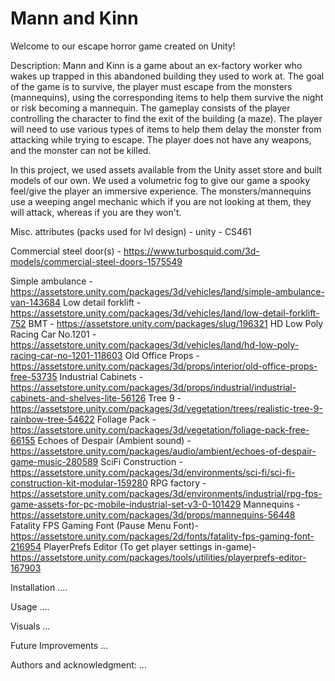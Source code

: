 # Mann and Kinn
Welcome to our escape horror game created on Unity!


Description:
Mann and Kinn is a game about an ex-factory worker who wakes up trapped in this abandoned
building they used to work at. The goal of the game is to survive, 
the player must escape from the monsters (mannequins), using the corresponding items 
to help them survive the night or risk becoming a mannequin. The gameplay consists of 
the player controlling the character to find the exit of the building (a maze). 
The player will need to use various types of items to help them delay the monster from attacking 
while trying to escape. The player does not have any weapons, and the monster can not be killed.

In this project, we used assets available from the Unity asset store and built models of our own.
We used a volumetric fog to give our game a spooky feel/give the player an immersive experience.
The monsters/mannequins use a weeping angel mechanic which if you are not looking at them,
they will attack, whereas if you are they won't. 



Misc. attributes (packs used for lvl design) - unity - CS461


Commercial steel door(s) - https://www.turbosquid.com/3d-models/commercial-steel-doors-1575549

Simple ambulance - https://assetstore.unity.com/packages/3d/vehicles/land/simple-ambulance-van-143684
Low detail forklift - https://assetstore.unity.com/packages/3d/vehicles/land/low-detail-forklift-752
BMT - https://assetstore.unity.com/packages/slug/196321
HD Low Poly Racing Car No.1201 - https://assetstore.unity.com/packages/3d/vehicles/land/hd-low-poly-racing-car-no-1201-118603
Old Office Props - https://assetstore.unity.com/packages/3d/props/interior/old-office-props-free-53735
Industrial Cabinets - https://assetstore.unity.com/packages/3d/props/industrial/industrial-cabinets-and-shelves-lite-56126
Tree 9 - https://assetstore.unity.com/packages/3d/vegetation/trees/realistic-tree-9-rainbow-tree-54622
Foliage Pack - https://assetstore.unity.com/packages/3d/vegetation/foliage-pack-free-66155
Echoes of Despair (Ambient sound) - https://assetstore.unity.com/packages/audio/ambient/echoes-of-despair-game-music-280589
SciFi Construction - https://assetstore.unity.com/packages/3d/environments/sci-fi/sci-fi-construction-kit-modular-159280
RPG factory - https://assetstore.unity.com/packages/3d/environments/industrial/rpg-fps-game-assets-for-pc-mobile-industrial-set-v3-0-101429
Mannequins - https://assetstore.unity.com/packages/3d/props/mannequins-56448
Fatality FPS Gaming Font (Pause Menu Font)- https://assetstore.unity.com/packages/2d/fonts/fatality-fps-gaming-font-216954
PlayerPrefs Editor (To get player settings in-game)- https://assetstore.unity.com/packages/tools/utilities/playerprefs-editor-167903



Installation
....

Usage
....

Visuals
...

Future Improvements
...

Authors and acknowledgment:
...
